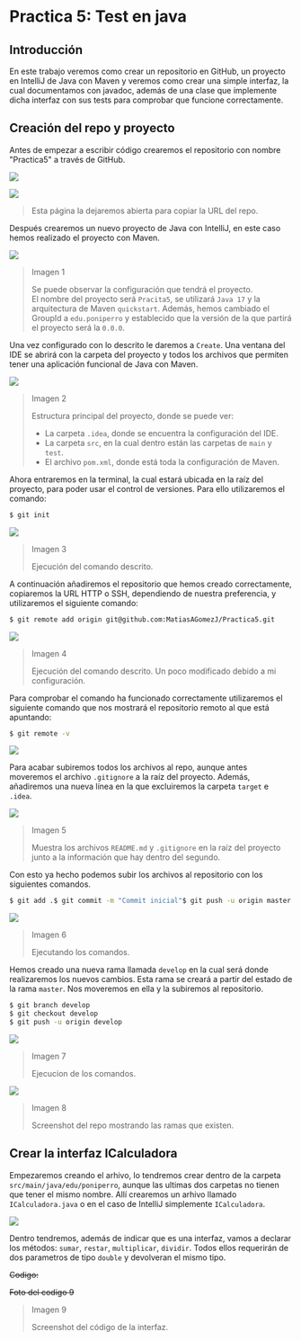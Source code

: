 # Practica 5: Test en java  
## Introducción  
En este trabajo veremos como crear un repositorio en GitHub, un proyecto en IntelliJ de Java con Maven y veremos como crear una simple interfaz, la cual documentamos con javadoc, además de una clase que implemente dicha interfaz con sus tests para comprobar que funcione correctamente.  
## Creación del repo y proyecto  
Antes de empezar a escribir código crearemos el repositorio con nombre "Practica5" a través de GitHub.  
  
![](https://i.imgur.com/k3dVWdC.png)  
  
![](https://i.imgur.com/dF6rFUN.png)  
  
> Esta página la dejaremos abierta para copiar la URL del repo.  
  
Después crearemos un nuevo proyecto de Java con IntelliJ, en este caso hemos realizado el proyecto con Maven.  
  
![](https://i.imgur.com/YnNbPZc.png)  
  
> Imagen 1  
>  
> Se puede observar la configuración que tendrá el proyecto.  
> El nombre del proyecto será `Pracita5`, se utilizará `Java 17` y la arquitectura de Maven `quickstart`. Además, hemos cambiado el GroupId a `edu.poniperro` y establecido que la versión de la que partirá el proyecto será la `0.0.0`.  
  
Una vez configurado con lo descrito le daremos a `Create`. Una ventana del IDE se abrirá con la carpeta del proyecto y todos los archivos que permiten tener una aplicación funcional de Java con Maven.  
  
![](https://i.imgur.com/Fhfh9W0.png)  
  
> Imagen 2  
>  
> Estructura principal del proyecto, donde se puede ver:  
> - La carpeta `.idea`, donde se encuentra la configuración del IDE.  
> - La carpeta `src`, en la cual dentro están las carpetas de `main` y `test`.  
> - El archivo `pom.xml`, donde está toda la configuración de Maven.  
  
Ahora entraremos en la terminal, la cual estará ubicada en la raíz del proyecto, para poder usar el control de versiones. Para ello utilizaremos el comando:  
```bash  
$ git init
```  
  
![](https://i.imgur.com/N2whKBN.png)  
  
> Imagen 3  
>  
> Ejecución del comando descrito.  
  
A continuación añadiremos el repositorio que hemos creado correctamente, copiaremos la URL HTTP o SSH, dependiendo de nuestra preferencia, y utilizaremos el siguiente comando:  
```bash  
$ git remote add origin git@github.com:MatiasAGomezJ/Practica5.git
```  
![](https://i.imgur.com/Ex7lsTP.png)  
> Imagen 4  
>  
> Ejecución del comando descrito. Un poco modificado debido a mi configuración.  
  
Para comprobar el comando ha funcionado correctamente utilizaremos el siguiente comando que nos mostrará el repositorio remoto al que está apuntando:  
```bash  
$ git remote -v
```  
![](https://i.imgur.com/LQJNhgM.png)  
  
Para acabar subiremos todos los archivos al repo, aunque antes moveremos el archivo `.gitignore` a la raíz del proyecto. Además, añadiremos una nueva línea en la que excluiremos la carpeta `target` e `.idea`.  
  
![](https://i.imgur.com/hhLPIcm.png)  
> Imagen 5  
>  
> Muestra los archivos `README.md` y `.gitignore` en la raíz del proyecto junto a la información que hay dentro del segundo.  
  
Con esto ya hecho podemos subir los archivos al repositorio con los siguientes comandos.  
  
```bash  
$ git add .$ git commit -m "Commit inicial"$ git push -u origin master
```  
  
![](https://i.imgur.com/DXPSiPo.png)
  
> Imagen 6  
>  
> Ejecutando los comandos.

Hemos creado una nueva rama llamada `develop` en la cual será donde realizaremos los nuevos cambios. Esta rama se creará a partir del estado de la rama `master`. Nos moveremos en ella y la subiremos al repositorio.
```bash
$ git branch develop
$ git checkout develop
$ git push -u origin develop
```

![](https://i.imgur.com/hvvuHx9.png)

> Imagen 7
> 
> Ejecucion de los comandos.

![](https://i.imgur.com/2Sj6Ho9.png)

> Imagen 8
> 
> Screenshot del repo mostrando las ramas que existen.

## Crear la interfaz ICalculadora
Empezaremos creando el arhivo, lo tendremos crear dentro de la carpeta `src/main/java/edu/poniperro`, aunque las ultimas dos carpetas no tienen que tener el mismo nombre. Allí crearemos un arhivo llamado `ICalculadora.java` o en el caso de IntelliJ simplemente `ICalculadora`.

![](https://i.imgur.com/6xW7aac.png)

Dentro tendremos, además de indicar que es una interfaz, vamos a declarar los métodos: `sumar`, `restar`, `multiplicar`, `dividir`. Todos ellos requerirán de dos parametros de tipo `double` y devolveran el mismo tipo.

~~Codigo:~~

~~Foto del codigo 9~~

> Imagen 9
>
> Screenshot del código de la interfaz.
